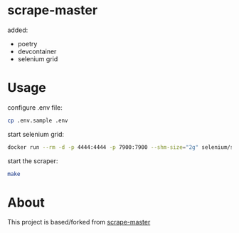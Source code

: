 # scrape-master
added:  
- poetry
- devcontainer
- selenium grid
# Usage
configure .env file:
```bash
cp .env.sample .env
```
start selenium grid:
```bash
docker run --rm -d -p 4444:4444 -p 7900:7900 --shm-size="2g" selenium/standalone-chrome:latest
```
start the scraper:
```bash
make
```
# About
This project is based/forked from 
[scrape-master](https://www.youtube.com/watch?v=-IAwW3pUEew)